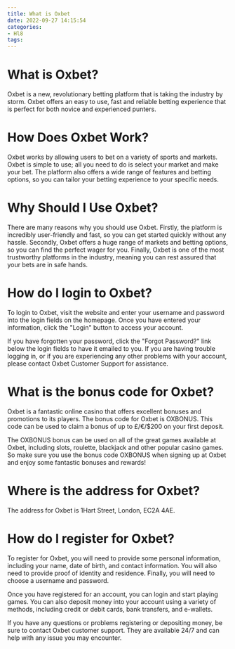 ```yaml
---
title: What is Oxbet
date: 2022-09-27 14:15:54
categories:
- Hl8
tags:
---
```



#  What is Oxbet?

Oxbet is a new, revolutionary betting platform that is taking the industry by storm. Oxbet offers an easy to use, fast and reliable betting experience that is perfect for both novice and experienced punters.

# How Does Oxbet Work?

Oxbet works by allowing users to bet on a variety of sports and markets. Oxbet is simple to use; all you need to do is select your market and make your bet. The platform also offers a wide range of features and betting options, so you can tailor your betting experience to your specific needs.

# Why Should I Use Oxbet?

There are many reasons why you should use Oxbet. Firstly, the platform is incredibly user-friendly and fast, so you can get started quickly without any hassle. Secondly, Oxbet offers a huge range of markets and betting options, so you can find the perfect wager for you. Finally, Oxbet is one of the most trustworthy platforms in the industry, meaning you can rest assured that your bets are in safe hands.

#  How do I login to Oxbet?

To login to Oxbet, visit the website and enter your username and password into the login fields on the homepage. Once you have entered your information, click the "Login" button to access your account.

If you have forgotten your password, click the "Forgot Password?" link below the login fields to have it emailed to you. If you are having trouble logging in, or if you are experiencing any other problems with your account, please contact Oxbet Customer Support for assistance.

#  What is the bonus code for Oxbet?

Oxbet is a fantastic online casino that offers excellent bonuses and promotions to its players. The bonus code for Oxbet is OXBONUS. This code can be used to claim a bonus of up to £/€/$200 on your first deposit.

The OXBONUS bonus can be used on all of the great games available at Oxbet, including slots, roulette, blackjack and other popular casino games. So make sure you use the bonus code OXBONUS when signing up at Oxbet and enjoy some fantastic bonuses and rewards!

#  Where is the address for Oxbet?

The address for Oxbet is 1Hart Street, London, EC2A 4AE.

#  How do I register for Oxbet?

To register for Oxbet, you will need to provide some personal information, including your name, date of birth, and contact information. You will also need to provide proof of identity and residence. Finally, you will need to choose a username and password.

Once you have registered for an account, you can login and start playing games. You can also deposit money into your account using a variety of methods, including credit or debit cards, bank transfers, and e-wallets.

If you have any questions or problems registering or depositing money, be sure to contact Oxbet customer support. They are available 24/7 and can help with any issue you may encounter.